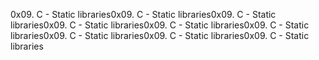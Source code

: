 0x09. C - Static libraries0x09. C - Static libraries0x09. C - Static libraries0x09. C - Static libraries0x09. C - Static libraries0x09. C - Static libraries0x09. C - Static libraries0x09. C - Static libraries0x09. C - Static libraries
